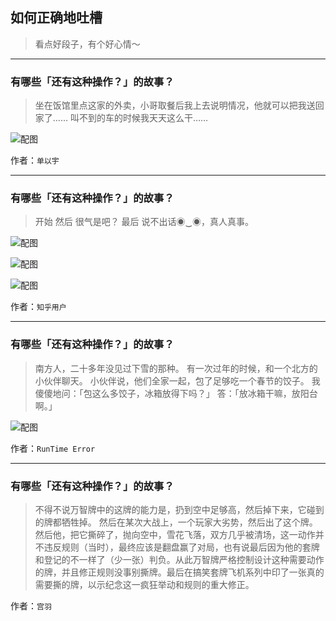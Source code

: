 ## 如何正确地吐槽

> 看点好段子，有个好心情～


 
---

### 有哪些「还有这种操作？」的故事？

> 坐在饭馆里点这家的外卖，小哥取餐后我上去说明情况，他就可以把我送回家了……
> 叫不到的车的时候我天天这么干……



![配图](http://pic3.zhimg.com/70/v2-f63e0221fdece75b860509f3522816b6_b.jpg)


作者：`单以宇`

---

### 有哪些「还有这种操作？」的故事？

> 开始
> 然后
> 很气是吧？
> 最后
> 说不出话◉‿◉，真人真事。



![配图](http://pic1.zhimg.com/70/v2-b5c40aa62d17faee2e231a582f2190f8_b.jpg)



![配图](http://pic3.zhimg.com/70/v2-d408a89ecaa2d1e32fde6bcfd58f87e6_b.jpg)



![配图](http://pic1.zhimg.com/70/v2-fe8f030a1efd1f116919c07c159b5d84_b.jpg)


作者：`知乎用户`

---

### 有哪些「还有这种操作？」的故事？

> 南方人，二十多年没见过下雪的那种。
> 有一次过年的时候，和一个北方的小伙伴聊天。
> 小伙伴说，他们全家一起，包了足够吃一个春节的饺子。
> 我傻傻地问：「包这么多饺子，冰箱放得下吗？」
> 答：「放冰箱干嘛，放阳台啊。」



![配图](http://pic3.zhimg.com/70/v2-28a262a42f6d3d91cd43887a1f66cdbe_b.jpg)


作者：`RunTime Error`

---

### 有哪些「还有这种操作？」的故事？

> 不得不说万智牌中的这牌的能力是，扔到空中足够高，然后掉下来，它碰到的牌都牺牲掉。 然后在某次大战上，一个玩家大劣势，然后出了这个牌。然后他，把它撕碎了，抛向空中，雪花飞落，双方几乎被清场，这一动作并不违反规则（当时），最终应该是翻盘赢了对局，也有说最后因为他的套牌和登记的不一样了（少一张）判负。从此万智牌严格控制设计这种需要动作的牌，并且修正规则没事别撕牌。最后在搞笑套牌飞机系列中印了一张真的需要撕的牌，以示纪念这一疯狂举动和规则的重大修正。


作者：`宫羽`